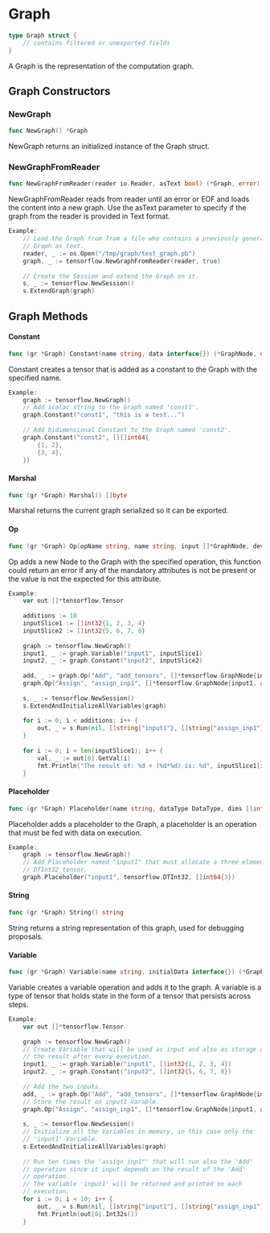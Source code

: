 # Graph

```Go
type Graph struct {
    // contains filtered or unexported fields
}
```

A Graph is the representation of the computation graph.

## Graph Constructors

### NewGraph

```go
func NewGraph() *Graph
```

NewGraph returns an initialized instance of the Graph struct.

### NewGraphFromReader

```go
func NewGraphFromReader(reader io.Reader, asText bool) (*Graph, error)
```

NewGraphFromReader reads from reader until an error or EOF and loads the content
into a new graph. Use the asText parameter to specify if the graph from the
reader is provided in Text format.

```Go
Example:
	// Load the Graph from from a file who contains a previously generated
	// Graph as text.
	reader, _ := os.Open("/tmp/graph/test_graph.pb")
	graph, _ := tensorflow.NewGraphFromReader(reader, true)
	
	// Create the Session and extend the Graph on it.
	s, _ := tensorflow.NewSession()
	s.ExtendGraph(graph)


```

## Graph Methods

#### Constant

```go
func (gr *Graph) Constant(name string, data interface{}) (*GraphNode, error)
```

Constant creates a tensor that is added as a constant to the Graph with the
specified name.

```Go
Example:
	graph := tensorflow.NewGraph()
	// Add scalar string to the Graph named 'const1'.
	graph.Constant("const1", "this is a test...")
	
	// Add bidimensional Constant to the Graph named 'const2'.
	graph.Constant("const2", [][]int64{
	    {1, 2},
	    {3, 4},
	})


```

#### Marshal

```go
func (gr *Graph) Marshal() []byte
```

Marshal returns the current graph serialized so it can be exported.

#### Op

```go
func (gr *Graph) Op(opName string, name string, input []*GraphNode, device string, attrs map[string]interface{}) (*GraphNode, error)
```

Op adds a new Node to the Graph with the specified operation, this function
could return an error if any of the mandatory attributes is not be present or
the value is not the expected for this attribute.

```Go
Example:
	var out []*tensorflow.Tensor
	
	additions := 10
	inputSlice1 := []int32{1, 2, 3, 4}
	inputSlice2 := []int32{5, 6, 7, 8}
	
	graph := tensorflow.NewGraph()
	input1, _ := graph.Variable("input1", inputSlice1)
	input2, _ := graph.Constant("input2", inputSlice2)
	
	add, _ := graph.Op("Add", "add_tensors", []*tensorflow.GraphNode{input1, input2}, "", map[string]interface{}{})
	graph.Op("Assign", "assign_inp1", []*tensorflow.GraphNode{input1, add}, "", map[string]interface{}{})
	
	s, _ := tensorflow.NewSession()
	s.ExtendAndInitializeAllVariables(graph)
	
	for i := 0; i < additions; i++ {
	    out, _ = s.Run(nil, []string{"input1"}, []string{"assign_inp1"})
	}
	
	for i := 0; i < len(inputSlice1); i++ {
	    val, _ := out[0].GetVal(i)
	    fmt.Println("The result of: %d + (%d*%d) is: %d", inputSlice1[i], inputSlice2[i], additions, val)
	}


```

#### Placeholder

```go
func (gr *Graph) Placeholder(name string, dataType DataType, dims []int64) *GraphNode
```

Placeholder adds a placeholder to the Graph, a placeholder is an operation that
must be fed with data on execution.

```Go
Example:
	graph := tensorflow.NewGraph()
	// Add Placeholder named "input1" that must allocate a three element
	// DTInt32 tensor.
	graph.Placeholder("input1", tensorflow.DTInt32, []int64{3})


```

#### String

```go
func (gr *Graph) String() string
```

String returns a string representation of this graph, used for debugging
proposals.

#### Variable

```go
func (gr *Graph) Variable(name string, initialData interface{}) (*GraphNode, error)
```

Variable creates a variable operation and adds it to the graph. A variable is a
type of tensor that holds state in the form of a tensor that persists across
steps.

```Go
Example:
	var out []*tensorflow.Tensor
	
	graph := tensorflow.NewGraph()
	// Create Variable that will be used as input and also as storage of
	// the result after every execution.
	input1, _ := graph.Variable("input1", []int32{1, 2, 3, 4})
	input2, _ := graph.Constant("input2", []int32{5, 6, 7, 8})
	
	// Add the two inputs.
	add, _ := graph.Op("Add", "add_tensors", []*tensorflow.GraphNode{input1, input2}, "", map[string]interface{}{})
	// Store the result on input1 Varable.
	graph.Op("Assign", "assign_inp1", []*tensorflow.GraphNode{input1, add}, "", map[string]interface{}{})
	
	s, _ := tensorflow.NewSession()
	// Initialize all the Variables in memory, in this case only the
	// 'input1' Variable.
	s.ExtendAndInitializeAllVariables(graph)
	
	// Run ten times the 'assign_inp1"' that will run also the 'Add'
	// operation since it input depends on the result of the 'Add'
	// operation.
	// The variable 'input1' will be returned and printed on each
	// execution.
	for i := 0; i < 10; i++ {
	    out, _ = s.Run(nil, []string{"input1"}, []string{"assign_inp1"})
	    fmt.Println(out[0].Int32s())
	}


```

